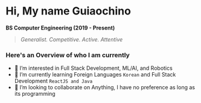 # Hi, My name Guiaochino
**BS Computer Engineering (2019 - Present)**
>_Generalist. Competitive. Active. Attentive_

### Here's an Overview of who I am currently
- 🤩 I’m interested in Full Stack Development, ML/AI, and Robotics
- 🤔 I’m currently learning Foreign Languages `Korean` and Full Stack Development `ReactJS and Java`
- 🤝 I’m looking to collaborate on Anything, I have no preference as long as its programming

<!---
Guiaochino/Guiaochino is a ✨ special ✨ repository because its `README.md` (this file) appears on your GitHub profile.
You can click the Preview link to take a look at your changes.
--->
